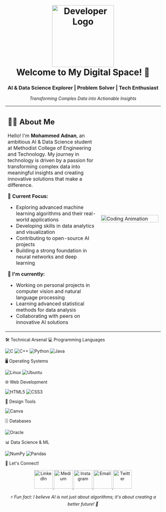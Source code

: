 <h1 align="center">
  <img src="https://github.blog/wp-content/uploads/2014/05/db213bb4-d22e-11e3-8549-ea607b77ad7c.png" width="200px" alt="Developer Logo">
  <br>
  Welcome to My Digital Space! 👋
</h1>
<div align="center">
  <h3>AI & Data Science Explorer | Problem Solver | Tech Enthusiast</h3>
  <p><i>Transforming Complex Data into Actionable Insights</i></p>
</div>
<table align="center">
  <tr>
    <td width="60%">
      <h2>👨‍💻 About Me</h2>
      <p>
        Hello! I'm <b>Mohammed Adnan</b>, an ambitious AI & Data Science student at Methodist College of Engineering and Technology. My journey in technology is driven by a passion for transforming complex data into meaningful insights and creating innovative solutions that make a difference.
      </p>
      <p>
        🎯 <b>Current Focus:</b>
        <ul>
          <li>Exploring advanced machine learning algorithms and their real-world applications</li>
          <li>Developing skills in data analytics and visualization</li>
          <li>Contributing to open-source AI projects</li>
          <li>Building a strong foundation in neural networks and deep learning</li>
        </ul>
      </p>
      <p>
        🌱 <b>I'm currently:</b>
        <ul>
          <li>Working on personal projects in computer vision and natural language processing</li>
          <li>Learning advanced statistical methods for data analysis</li>
          <li>Collaborating with peers on innovative AI solutions</li>
        </ul>
      </p>
    </td>
    <td width="40%">
      <img src="https://cdn.dribbble.com/users/1059583/screenshots/4171367/coding-freak.gif" alt="Coding Animation" width="100%">
    </td>
  </tr>
</table>
🛠️ Technical Arsenal
💻 Programming Languages
<p>
  <img src="https://img.shields.io/badge/-C-000?&logo=C" alt="C">
  <img src="https://img.shields.io/badge/-C++-00599C?style=flat-square&logo=c" alt="C++">
  <img src="https://img.shields.io/badge/Python-FFD43B?style=for-the-badge&logo=python&logoColor=blue" alt="Python">
  <img src="https://img.shields.io/badge/java-%23ED8B00.svg?style=for-the-badge&logo=java&logoColor=white" alt="Java">
</p>
🖥️ Operating Systems
<p>
  <img src="https://img.shields.io/badge/OS-Linux-informational?style=flat-square&logo=linux&logoColor=white" alt="Linux">
  <img src="https://img.shields.io/badge/Ubuntu-E95420?style=for-the-badge&logo=ubuntu&logoColor=white" alt="Ubuntu">
</p>
🌐 Web Development
<p>
  <img src="https://img.shields.io/badge/html5-%23E34F26.svg?style=for-the-badge&logo=html5&logoColor=white" alt="HTML5">
  <img src="https://img.shields.io/badge/css3-%231572B6.svg?style=for-the-badge&logo=css3&logoColor=white" alt="CSS3">
</p>
🎨 Design Tools
<p>
  <img src="https://img.shields.io/badge/Canva-%2300C4CC.svg?style=for-the-badge&logo=Canva&logoColor=white" alt="Canva">
</p>
🗄️ Databases
<p>
  <img src="https://img.shields.io/badge/Oracle-F80000?style=for-the-badge&logo=Oracle&logoColor=white" alt="Oracle">
</p>
📊 Data Science & ML
<p>
  <img src="https://img.shields.io/badge/numpy-%23013243.svg?style=for-the-badge&logo=numpy&logoColor=white" alt="NumPy">
  <img src="https://img.shields.io/badge/pandas-%23150458.svg?style=for-the-badge&logo=pandas&logoColor=white" alt="Pandas">
</p>
🤝 Let's Connect!
<p align="center">
  <a href="https://www.linkedin.com/in/adnan02/" target="_blank">
    <img src="https://img.icons8.com/color/96/000000/linkedin.png" alt="LinkedIn" width="60">
  </a>
  <a href="https://medium.com/@adnans3917" target="_blank">
    <img src="https://img.icons8.com/color/96/000000/medium-logo.png" alt="Medium" width="60">
  </a>
  <a href="https://instagram.com/qari_zayn?igshid=YmMyMTA2M2Y=" target="_blank">
    <img src="https://raw.githubusercontent.com/rahuldkjain/github-profile-readme-generator/master/src/images/icons/Social/instagram.svg" alt="Instagram" width="60">
  </a>
  <a href="mailto:gursimarsm@gmail.com">
    <img src="https://img.icons8.com/color/96/000000/gmail.png" alt="Email" width="60">
  </a>
  <a href="https://twitter.com/zayn_mark7" target="_blank">
    <img src="https://img.icons8.com/color/96/000000/twitter.png" alt="Twitter" width="60">
  </a>
</p>

<div align="center">
  <i>⚡ Fun fact: I believe AI is not just about algorithms; it's about creating a better future! 🚀</i>
</div>
